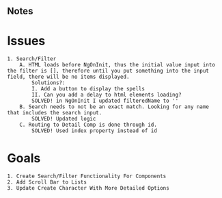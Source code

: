 ## Notes

# Issues
    1. Search/Filter
        A. HTML loads before NgOnInit, thus the initial value input into the filter is [], therefore until you put something into the input field, there will be no items displayed.
            Solutions?:
            I. Add a button to display the spells
            II. Can you add a delay to html elements loading?
            SOLVED! in NgOnInit I updated filteredName to ''
        B. Search needs to not be an exact match. Looking for any name that includes the search input.
            SOLVED! Updated logic
        C. Routing to Detail Comp is done through id.
            SOLVED! Used index property instead of id 

# Goals
    1. Create Search/Filter Functionality For Components
    2. Add Scroll Bar to Lists
    3. Update Create Character With More Detailed Options